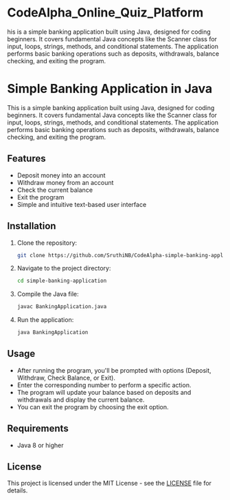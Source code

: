 # CodeAlpha_Online_Quiz_Platform
his is a simple banking application built using Java, designed for coding beginners. It covers fundamental Java concepts like the Scanner class for input, loops, strings, methods, and conditional statements. The application performs basic banking operations such as deposits, withdrawals, balance checking, and exiting the program.

# Simple Banking Application in Java

This is a simple banking application built using Java, designed for coding beginners. It covers fundamental Java concepts like the Scanner class for input, loops, strings, methods, and conditional statements. The application performs basic banking operations such as deposits, withdrawals, balance checking, and exiting the program.

## Features
- Deposit money into an account
- Withdraw money from an account
- Check the current balance
- Exit the program
- Simple and intuitive text-based user interface

## Installation

1. Clone the repository:

    ```bash
    git clone https://github.com/SruthiNB/CodeAlpha-simple-banking-application.git
    ```

2. Navigate to the project directory:

    ```bash
    cd simple-banking-application
    ```

3. Compile the Java file:

    ```bash
    javac BankingApplication.java
    ```

4. Run the application:

    ```bash
    java BankingApplication
    ```

## Usage

- After running the program, you'll be prompted with options (Deposit, Withdraw, Check Balance, or Exit).
- Enter the corresponding number to perform a specific action.
- The program will update your balance based on deposits and withdrawals and display the current balance.
- You can exit the program by choosing the exit option.

## Requirements

- Java 8 or higher

## License

This project is licensed under the MIT License - see the [LICENSE](LICENSE) file for details.

